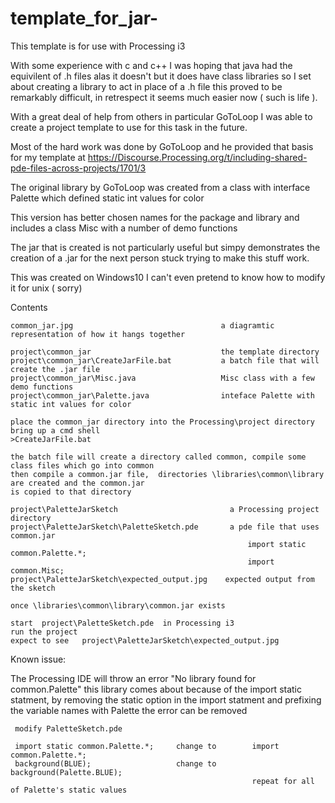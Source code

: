# template_for_jar-
This template is for use with  Processing i3

With some experience with c and c++ I was hoping that java had the equivilent of .h files 
alas it doesn't but it does have class libraries so I set about creating a library to act in place of a .h file
this proved to be remarkably difficult, in retrespect it seems much easier now ( such is life ).

With a great deal of help from others in particular GoToLoop I was able to create a project template 
to use for this task in the future.

Most of the hard work was done by GoToLoop and he provided that basis for my template at
https://Discourse.Processing.org/t/including-shared-pde-files-across-projects/1701/3

The original library by GoToLoop was created from a class with interface Palette which defined static int values for color

This version has better chosen names for the package and library and includes a class Misc with a number of demo functions

The jar that is created is not particularly useful but simpy demonstrates the creation of a .jar for the next person stuck trying to 
make this stuff work.

This was created on Windows10  I can't even pretend to know how to modify it for unix ( sorry)

Contents 
    
    common_jar.jpg                                 a diagramtic representation of how it hangs together 
    
    project\common_jar                             the template directory
    project\common_jar\CreateJarFile.bat           a batch file that will create the .jar file 
    project\common_jar\Misc.java                   Misc class with a few demo functions
    project\common_jar\Palette.java                inteface Palette with static int values for color

    place the common_jar directory into the Processing\project directory
    bring up a cmd shell
    >CreateJarFile.bat
    
    the batch file will create a directory called common, compile some class files which go into common
    then compile a common.jar file,  directories \libraries\common\library are created and the common.jar
    is copied to that directory
    
    project\PaletteJarSketch                         a Processing project directory
    project\PaletteJarSketch\PaletteSketch.pde       a pde file that uses common.jar 
                                                         import static common.Palette.*;
                                                         import common.Misc;
    project\PaletteJarSketch\expected_output.jpg    expected output from the sketch                                       
                                                         
    once \libraries\common\library\common.jar exists
    
    start  project\PaletteSketch.pde  in Processing i3 
    run the project 
    expect to see   project\PaletteJarSketch\expected_output.jpg 
    
    
                                         
 Known issue:
 
The Processing IDE will throw an error  "No library found for common.Palette"  this library comes about because of the import static statment, by removing the static option in the import statment and prefixing the variable names with Palette  the error can be removed 
 
     modify PaletteSketch.pde 
     
     import static common.Palette.*;     change to        import common.Palette.*; 
     background(BLUE);                   change to        background(Palette.BLUE);
                                                          repeat for all of Palette's static values
